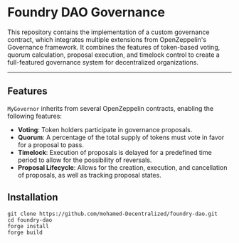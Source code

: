 # Foundry DAO Governance

This repository contains the implementation of a custom governance contract, which integrates multiple extensions from OpenZeppelin's Governance framework. It combines the features of token-based voting, quorum calculation, proposal execution, and timelock control to create a full-featured governance system for decentralized organizations.

---

## Features

`MyGovernor` inherits from several OpenZeppelin contracts, enabling the following features:

- **Voting**: Token holders participate in governance proposals.
- **Quorum**: A percentage of the total supply of tokens must vote in favor for a proposal to pass.
- **Timelock**: Execution of proposals is delayed for a predefined time period to allow for the possibility of reversals.
- **Proposal Lifecycle**: Allows for the creation, execution, and cancellation of proposals, as well as tracking proposal states.

## Installation

```
git clone https://github.com/mohamed-Decentralized/foundry-dao.git
cd foundry-dao
forge install
forge build
```